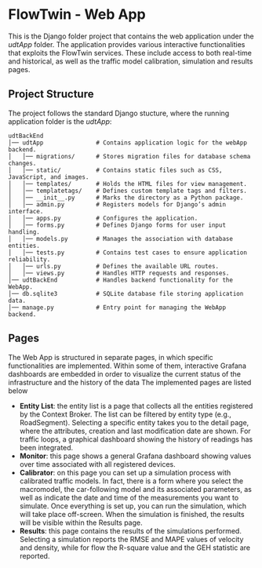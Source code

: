 # FlowTwin - Web App

This is the Django folder project that contains the web application under the _udtApp_ folder. The application provides various interactive functionalities that exploits the FlowTwin services. 
These include access to both real-time and historical, as well as the traffic model calibration, simulation and results pages.

## Project Structure
The project follows the standard Django stucture, where the running application folder is the _udtApp_:
```plaintext
udtBackEnd
│── udtApp               # Contains application logic for the webApp backend.
│   │── migrations/      # Stores migration files for database schema changes.
│   │── static/          # Contains static files such as CSS, JavaScript, and images.
│   │── templates/       # Holds the HTML files for view management.
│   │── templatetags/    # Defines custom template tags and filters.
│   │── __init__.py      # Marks the directory as a Python package.
│   │── admin.py         # Registers models for Django’s admin interface.
│   │── apps.py          # Configures the application.
│   │── forms.py         # Defines Django forms for user input handling.
│   │── models.py        # Manages the association with database entities.
│   │── tests.py         # Contains test cases to ensure application reliability.
│   │── urls.py          # Defines the available URL routes.
│   │── views.py         # Handles HTTP requests and responses.
│── udtBackEnd           # Handles backend functionality for the WebApp.
│── db.sqlite3           # SQLite database file storing application data.
│── manage.py            # Entry point for managing the WebApp backend.
```
## Pages
The Web App is structured in separate pages, in which specific functionalities are implemented. Within some of them, interactive Grafana dashboards are embedded in order to visualize the current status of the infrastructure and the history of the data
The implemented pages are listed below
- **Entity List**: the entity list is a page that collects all the entities registered by the Context Broker. The list can be filtered by entity type (e.g., RoadSegment). Selecting a specific entity takes you to the detail page, where the attributes, creation and last modification date are shown. For traffic loops, a graphical dashboard showing the history of readings has been integrated.
- **Monitor**: this page shows a general Grafana dashboard showing values over time associated with all registered devices.
- **Calibrator**: on this page you can set up a simulation process with calibrated traffic models. In fact, there is a form where you select the macromodel, the car-following model and its associated parameters, as well as indicate the date and time of the measurements you want to simulate. Once everything is set up, you can run the simulation, which will take place off-screen. When the simulation is finished, the results will be visible within the Results page.
- **Results**: this page contains the results of the simulations performed. Selecting a simulation reports the RMSE and MAPE values of velocity and density, while for flow the R-square value and the GEH statistic are reported.
